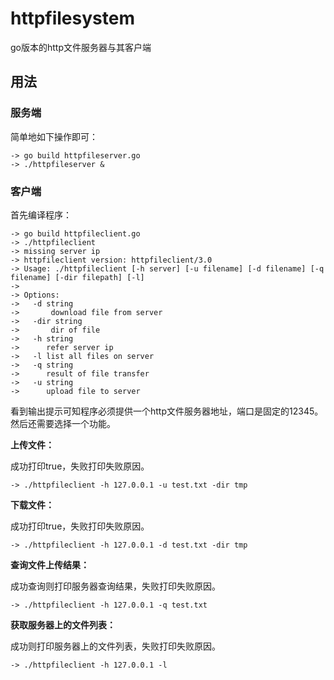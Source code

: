 # httpfilesystem
go版本的http文件服务器与其客户端

## 用法

### 服务端

简单地如下操作即可：

    -> go build httpfileserver.go
    -> ./httpfileserver &

### 客户端

首先编译程序：

    -> go build httpfileclient.go
    -> ./httpfileclient
    -> missing server ip
    -> httpfileclient version: httpfileclient/3.0
    -> Usage: ./httpfileclient [-h server] [-u filename] [-d filename] [-q filename] [-dir filepath] [-l]
    ->
    -> Options:
    ->   -d string
    ->       download file from server
    ->   -dir string
    ->       dir of file
    ->   -h string
    ->     	refer server ip
    ->   -l	list all files on server
    ->   -q string
    ->     	result of file transfer
    ->   -u string
    ->     	upload file to server

看到输出提示可知程序必须提供一个http文件服务器地址，端口是固定的12345。然后还需要选择一个功能。

**上传文件：**

成功打印true，失败打印失败原因。

    -> ./httpfileclient -h 127.0.0.1 -u test.txt -dir tmp

**下载文件：**

成功打印true，失败打印失败原因。

    -> ./httpfileclient -h 127.0.0.1 -d test.txt -dir tmp

**查询文件上传结果：**

成功查询则打印服务器查询结果，失败打印失败原因。

    -> ./httpfileclient -h 127.0.0.1 -q test.txt

**获取服务器上的文件列表：**

成功则打印服务器上的文件列表，失败打印失败原因。

    -> ./httpfileclient -h 127.0.0.1 -l